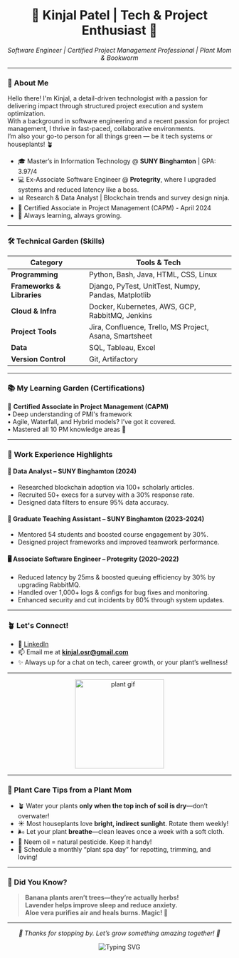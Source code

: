<h1 align="center">🌿 Kinjal Patel | Tech & Project Enthusiast 🌿</h1>

<p align="center">
  <em>Software Engineer | Certified Project Management Professional | Plant Mom & Bookworm</em>
</p>

---

### 🌱 About Me

Hello there! I'm Kinjal, a detail-driven technologist with a passion for delivering impact through structured project execution and system optimization.  
With a background in software engineering and a recent passion for project management, I thrive in fast-paced, collaborative environments.  
I’m also your go-to person for all things green — be it tech systems or houseplants! 🪴

- 🎓 Master’s in Information Technology @ **SUNY Binghamton** | GPA: 3.97/4
- 💻 Ex-Associate Software Engineer @ **Protegrity**, where I upgraded systems and reduced latency like a boss.
- 📊 Research & Data Analyst | Blockchain trends and survey design ninja.
- 🎯 Certified Associate in Project Management (CAPM) - April 2024
- 🌿 Always learning, always growing.

---

### 🛠️ Technical Garden (Skills)

| Category | Tools & Tech |
|---------|---------------|
| **Programming** | Python, Bash, Java, HTML, CSS, Linux |
| **Frameworks & Libraries** | Django, PyTest, UnitTest, Numpy, Pandas, Matplotlib |
| **Cloud & Infra** | Docker, Kubernetes, AWS, GCP, RabbitMQ, Jenkins |
| **Project Tools** | Jira, Confluence, Trello, MS Project, Asana, Smartsheet |
| **Data** | SQL, Tableau, Excel |
| **Version Control** | Git, Artifactory |

---

### 📚 My Learning Garden (Certifications)

🌼 **Certified Associate in Project Management (CAPM)**  
• Deep understanding of PMI's framework  
• Agile, Waterfall, and Hybrid models? I’ve got it covered.  
• Mastered all 10 PM knowledge areas 💪  

---

### 🌿 Work Experience Highlights

#### 🧠 **Data Analyst** – SUNY Binghamton (2024)
- Researched blockchain adoption via 100+ scholarly articles.
- Recruited 50+ execs for a survey with a 30% response rate.
- Designed data filters to ensure 95% data accuracy.

#### 📘 **Graduate Teaching Assistant** – SUNY Binghamton (2023-2024)
- Mentored 54 students and boosted course engagement by 30%.
- Designed project frameworks and improved teamwork performance.

#### 🖥️ **Associate Software Engineer** – Protegrity (2020–2022)
- Reduced latency by 25ms & boosted queuing efficiency by 30% by upgrading RabbitMQ.
- Handled over 1,000+ logs & configs for bug fixes and monitoring.
- Enhanced security and cut incidents by 60% through system updates.

---

### 🪴 Let's Connect!

- 🔗 [LinkedIn](https://www.linkedin.com/in/pkinjal/)
- 📫 Email me at **kinjal.osr@gmail.com**
- ✨ Always up for a chat on tech, career growth, or your plant’s wellness!

---

<p align="center">
  <img src="https://user-images.githubusercontent.com/674621/157189039-cd739609-ec56-4b17-8c18-3af084db1c02.gif" width="200" alt="plant gif"/>
</p>

---

### 🌻 Plant Care Tips from a Plant Mom

- 🪴 Water your plants **only when the top inch of soil is dry**—don’t overwater!
- ☀️ Most houseplants love **bright, indirect sunlight**. Rotate them weekly!
- 🌬️ Let your plant **breathe**—clean leaves once a week with a soft cloth.
- 🐛 Neem oil = natural pesticide. Keep it handy!
- 📅 Schedule a monthly “plant spa day” for repotting, trimming, and loving!

---

### 🌼 Did You Know?

> **Banana plants aren’t trees—they’re actually herbs!**  
> **Lavender helps improve sleep and reduce anxiety.**  
> **Aloe vera purifies air and heals burns. Magic! 🌟**

---

<p align="center">
  <em>🌿 Thanks for stopping by. Let’s grow something amazing together! 🌿</em>
</p>

<p align="center">
  <img src="https://readme-typing-svg.demolab.com/?lines=Let's+grow+together!;Building+projects+%F0%9F%92%BC+%2B+planting+joy+%F0%9F%8D%80&center=true&width=500&height=45" alt="Typing SVG" />
</p>
